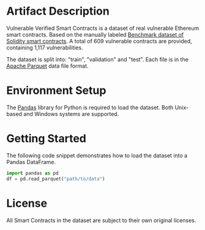 # Artifact Description
Vulnerable Verified Smart Contracts is a dataset of real vulnerable Ethereum smart contracts. Based on the manually labeled [Benchmark dataset of Solidity smart contracts](https://doi.org/10.5281/zenodo.7744053). A total of 609 vulnerable contracts are provided, containing 1,117 vulnerabilities.

The dataset is split into: "train", "validation" and "test". Each file is in the [Apache Parquet](https://parquet.apache.org/) data file format.

# Environment Setup
The [Pandas](https://pandas.pydata.org) library for Python is required to load the dataset. Both Unix-based and Windows systems are supported.

# Getting Started
The following code snippet demonstrates how to load the dataset into a Pandas DataFrame.

``` python
import pandas as pd
df = pd.read_parquet("path/to/data")
```

# License
All Smart Contracts in the dataset are subject to their own original licenses.